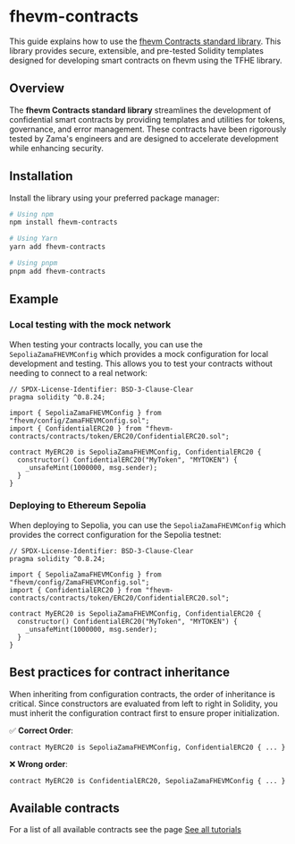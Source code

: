 # fhevm-contracts

This guide explains how to use the [fhevm Contracts standard library](https://github.com/zama-ai/fhevm-contracts/tree/main). This library provides secure, extensible, and pre-tested Solidity templates designed for developing smart contracts on fhevm using the TFHE library.

## Overview

The **fhevm Contracts standard library** streamlines the development of confidential smart contracts by providing templates and utilities for tokens, governance, and error management. These contracts have been rigorously tested by Zama's engineers and are designed to accelerate development while enhancing security.

## Installation

Install the library using your preferred package manager:

```bash
# Using npm
npm install fhevm-contracts

# Using Yarn
yarn add fhevm-contracts

# Using pnpm
pnpm add fhevm-contracts
```

## Example

### Local testing with the mock network

When testing your contracts locally, you can use the `SepoliaZamaFHEVMConfig` which provides a mock configuration for local development and testing. This allows you to test your contracts without needing to connect to a real network:

```solidity
// SPDX-License-Identifier: BSD-3-Clause-Clear
pragma solidity ^0.8.24;

import { SepoliaZamaFHEVMConfig } from "fhevm/config/ZamaFHEVMConfig.sol";
import { ConfidentialERC20 } from "fhevm-contracts/contracts/token/ERC20/ConfidentialERC20.sol";

contract MyERC20 is SepoliaZamaFHEVMConfig, ConfidentialERC20 {
  constructor() ConfidentialERC20("MyToken", "MYTOKEN") {
    _unsafeMint(1000000, msg.sender);
  }
}
```

### Deploying to Ethereum Sepolia

When deploying to Sepolia, you can use the `SepoliaZamaFHEVMConfig` which provides the correct configuration for the Sepolia testnet:

```solidity
// SPDX-License-Identifier: BSD-3-Clause-Clear
pragma solidity ^0.8.24;

import { SepoliaZamaFHEVMConfig } from "fhevm/config/ZamaFHEVMConfig.sol";
import { ConfidentialERC20 } from "fhevm-contracts/contracts/token/ERC20/ConfidentialERC20.sol";

contract MyERC20 is SepoliaZamaFHEVMConfig, ConfidentialERC20 {
  constructor() ConfidentialERC20("MyToken", "MYTOKEN") {
    _unsafeMint(1000000, msg.sender);
  }
}
```

## Best practices for contract inheritance

When inheriting from configuration contracts, the order of inheritance is critical. Since constructors are evaluated from left to right in Solidity, you must inherit the configuration contract first to ensure proper initialization.

✅ **Correct Order**:

```
contract MyERC20 is SepoliaZamaFHEVMConfig, ConfidentialERC20 { ... }
```

❌ **Wrong order**:

```
contract MyERC20 is ConfidentialERC20, SepoliaZamaFHEVMConfig { ... }
```

## Available contracts

For a list of all available contracts see the page [See all tutorials](../tutorials/see-all-tutorials.md)

